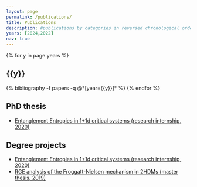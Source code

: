 ```yaml
---
layout: page
permalink: /publications/
title: Publications
description: #publications by categories in reversed chronological order. generated by jekyll-scholar.
years: [2024,2022]
nav: true
---
```


<div class="publications">

{% for y in page.years %}
  <h2 class="year">{{y}}</h2>
  {% bibliography -f papers -q @*[year={{y}}]* %}
{% endfor %}

</div>

## PhD thesis
* [Entanglement Entropies in 1+1d critical systems (research internship, 2020)](/assets/pdf/internship-report-2020.pdf)

## Degree projects

* [Entanglement Entropies in 1+1d critical systems (research internship, 2020)](/assets/pdf/internship-report-2020.pdf)
* [RGE analysis of the Froggatt-Nielsen mechanism in 2HDMs (master thesis, 2019)](http://lup.lub.lu.se/student-papers/record/8986051/file/8986075.pdf)
